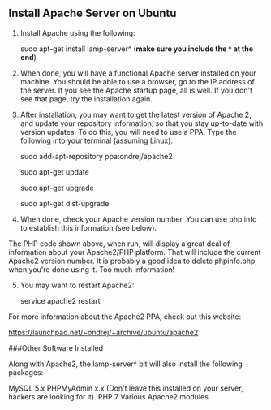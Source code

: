 ## Install Apache Server on Ubuntu

1. Install Apache using the following:

	sudo apt-get install lamp-server^ (__make sure you include the ^ at the end__)
	
2. When done, you will have a functional Apache server installed on your machine. You should be able to use a browser, go to the IP address of the server. If you see the Apache startup page, all is well. If you don't see that page, try the installation again.

3. After installation, you may want to get the latest version of Apache 2, and update your repository information, so that you stay up-to-date with version updates. To do this, you will need to use a PPA. Type the following into your terminal (assuming Linux):

	sudo add-apt-repository ppa:ondrej/apache2
	
	sudo apt-get update
	
	sudo apt-get upgrade
	
	sudo apt-get dist-upgrade
	
	
4. When done, check your Apache version number. You can use php.info to establish this information (see below).

	<?php
	phpinfo();
	?>

The PHP code shown above, when run, will display a great deal of information about your Apache2/PHP platform. That will include the current Apache2 version number. It is probably a good idea to delete phpinfo.php when you're done using it. Too much information!

5. You may want to restart Apache2:

	service apache2 restart
	
For more information about the Apache2 PPA, check out this website:

https://launchpad.net/~ondrej/+archive/ubuntu/apache2

###Other Software Installed

Along with Apache2, the lamp-server^ bit will also install the following packages:

MySQL 5.x
PHPMyAdmin x.x (Don't leave this installed on your server, hackers are looking for it).
PHP 7
Various Apache2 modules
